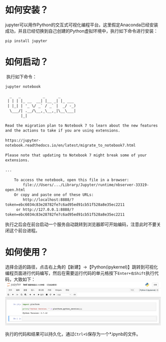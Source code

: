 # 如何安装？

​		jupyter可以用作Python的交互式可视化编程平台。这里假定Anaconda已经安装成功，并且已经切换到自己创建的Python虚拟环境中，执行如下命令进行安装：

```shell
pip install jupyter
```

# 如何启动？

​		执行如下命令：

```shell
jupyter notebook		
```

```shell
  _   _          _      _
 | | | |_ __  __| |__ _| |_ ___
 | |_| | '_ \/ _` / _` |  _/ -_)
  \___/| .__/\__,_\__,_|\__\___|
       |_|

Read the migration plan to Notebook 7 to learn about the new features and the actions to take if you are using extensions.

https://jupyter-notebook.readthedocs.io/en/latest/migrate_to_notebook7.html

Please note that updating to Notebook 7 might break some of your extensions.

...

    To access the notebook, open this file in a browser:
        file:///Users/.../Library/Jupyter/runtime/nbserver-33319-open.html
    Or copy and paste one of these URLs:
        http://localhost:8888/?token=ebc6034c83e28782fe7c6ad95ed91cb51f528a8e35ec2211
     or http://127.0.0.1:8888/?token=ebc6034c83e28782fe7c6ad95ed91cb51f528a8e35ec2211
```

​		执行之后会在前台启动一个服务自动跳转到浏览器即可开始编码，注意此时不要关闭这个前台进程。

# 如何使用？

​		选择合适的路径，点击右上角的【新建】->【Python(ipykernel)】跳转到可视化编程页面进行代码编写，然后在需要运行代码的单元格按下`Enter+右Shift`执行代码，大致如下：		![sample](./sample.png)

​		执行的代码和结果可以持久化，通过`Ctrl+S`保存为一个*.ipynb的文件。

